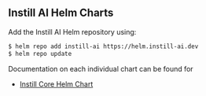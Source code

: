 ## Instill AI Helm Charts

Add the Instill AI Helm repository using:

```bash
$ helm repo add instill-ai https://helm.instill-ai.dev
$ helm repo update
```

Documentation on each individual chart can be found for

- [Instill Core Helm Chart](https://github.com/instill-ai/instill-core/blob/main/charts/core/README.md)

